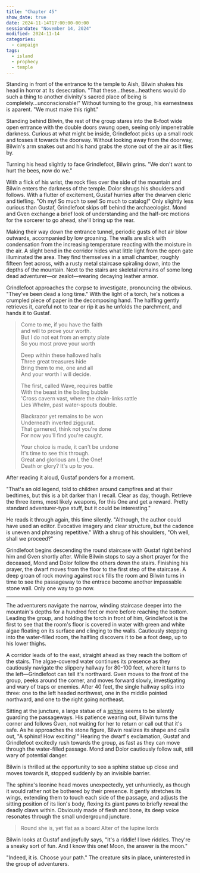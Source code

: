 ```yaml
---
title: "Chapter 45"
show_date: true
date: 2024-11-14T17:00:00-00:00
sessiondate: "November 14, 2024"
modified: 2024-11-14
categories:
  - campaign
tags:
  - island
  - prophecy
  - temple
---
```


Standing in front of the entrance to the temple to Aish, Bilwin shakes his head in horror at its
desecration. "That these...these...heathens would do such a thing to another divinity's sacred place
of being is completely...unconscionable!" Without turning to the group, his earnestness is aparent.
"We must make this right."

Standing behind Bilwin, the rest of the group stares into the 8-foot wide open entrance with the
double doors swung open, seeing only impenetrable darkness. Curious at what might be inside, Grindlefoot
picks up a small rock and tosses it towards the doorway. Without looking away from the doorway, Bilwin's
arm snakes out and his hand grabs the stone out of the air as it flies by.

Turning his head slightly to face Grindlefoot, Bilwin grins. "We don't want to hurt the bees, now do we."

With a flick of his wrist, the rock flies over the side of the mountain and Bilwin enters the darkness
of the temple. Dolor shrugs his shoulders and follows. With a flutter of excitement, Gustaf hurries after
the dwarven cleric and tiefling. "Oh my! So much to see! So much to catalog!" Only slightly less curious
than Gustaf, Grindlefoot skips off behind the archaeologist. Mond and Gven exchange a brief look
of understanding and the half-orc motions for the sorcerer to go ahead, she'll bring up the rear.

Making their way down the entrance tunnel, periodic gusts of hot air blow outwards, accompanied by
low groaning. The walls are slick with condensation from the increasing temperature reacting with the
moisture in the air. A slight bend in the corridor hides what little light from the open gate illuminated
the area. They find themselves in a small chamber, roughly fifteen feet across, with a rusty metal staircase
spiraling down, into the depths of the mountain. Next to the stairs are skeletal remains of some long
dead adventurer—or zealot—wearing decaying leather armor.

Grindlefoot approaches the corpse to investigate, pronouncing the obvious. "They've been dead a long time."
With the light of a torch, he's notices a crumpled piece of paper in the decomposing hand. The halfling
gently retrieves it, careful not to tear or rip it as he unfolds the parchment, and hands it to Gustaf.

> Come to me, if you have the faith<br>
> and will to prove your worth.<br>
> But I do not eat from an empty plate<br>
> So you most prove your worth<br>
>
> Deep within these hallowed halls<br>
> Three great treasures hide<br>
> Bring them to me, one and all<br>
> And your worth I will decide.<br>
>
> The first, called Wave, requires battle<br>
> With the beast in the boiling bubble<br>
> 'Cross cavern vast, where the chain-links rattle<br>
> Lies Whelm, past water-spouts double.<br>
>
> Blackrazor yet remains to be won<br>
> Underneath inverted ziggurat.<br>
> That garnered, think not you're done<br>
> For now you'll find you're caught.<br>
>
> Your choice is made, it can't be undone<br>
> It's time to see this through.<br>
> Great and glorious am I, the One!<br>
> Death or glory? It's up to you.<br>

After reading it aloud, Gustaf ponders for a moment. 

"That's an old legend, told to children around campfires and at their bedtimes, but this
is a bit darker than I recall. Clear as day, though. Retrieve the three items, most likely
weapons, for this One and get a reward. Pretty standard adventurer-type stuff, but it could
be interesting."

He reads it through again, this time silently. "Although, the author could have used an editor.
Evocative imagery and clear structure, but the cadence is uneven and phrasing repetitive."
With a shrug of his shoulders, "Oh well, shall we proceed?"

Grindlefoot begins descending the round staircase with Gustaf right behind him and Gven shortly
after. While Bilwin stops to say a short prayer for the deceased, Mond and Dolor follow the others
down the stairs. Finishing his prayer, the dwarf moves from the floor to the first step of the
staircase. A deep groan of rock moving against rock fills the room and Bilwin turns in time to
see the passageway to the entrace become another impassable stone wall. Only one way to go now.

---

The adventurers navigate the narrow, winding staircase deeper into the mountain's depths for a
hundred feet or more before reaching the bottom. Leading the group, and holding the torch
in front of him, Grindlefoot is the first to see that the room's floor is covered in water with
green and white algae floating on its surface and clinging to the walls. Cautiously stepping into
the water-filled room, the halfling discovers it to be a foot deep, up to his lower thighs.

A corridor leads of to the east, straight ahead as they reach the bottom of the stairs. The
algae-covered water continues its presence as they cautiously navigate the slippery hallway for
80-100 feet, where it turns to the left—Grindlefoot can tell it's northward. Gven moves to the
front of the group, peeks around the corner, and moves forward slowly, investigating and wary of
traps or enemies. After 40 feet, the single hallway splits into three: one to the left headed
northwest, one in the middle pointed northward, and one to the right going northeast.

Sitting at the juncture, a large statue of a [sphinx](https://www.dndbeyond.com/monsters/16917-gynosphinx)
seems to be silently guarding the passageways.
His patience wearing out, Bilwin turns the corner and follows Gven, not waiting for her to return
or call out that it's safe. As he approaches the stone figure, Bilwin realizes its shape and
calls out, "A sphinx! How exciting!" Hearing the dwarf's exclamation, Gustaf and Grindlefoot excitedly
rush towards the group, as fast as they can move through the water-filled passage. Mond and
Dolor cautiously follow suit, still wary of potential danger.

Bilwin is thrilled at the opportunity to see a sphinx statue up close and moves towards it,
stopped suddenly by an invisible barrier.

The sphinx's leonine head moves unexpectedly, yet unhurriedly, as though it would rather not be
bothered by their presence. It gently stretches its wings, extending them to touch each side of the
passage, and adjusts the sitting position of its lion's body, flexing its giant paws to briefly
reveal the deadly claws within. Obviously made of flesh and bone, its deep voice resonates through
the small underground juncture.

> Round she is, yet flat as a board
> Alter of the lupine lords

Bilwin looks at Gustaf and joyfully says, "It's a riddle! I love riddles. They're a sneaky sort
of fun. And I know this one! Moon, the answer is the moon."

"Indeed, it is. Choose your path." The creature sits in place, uninterested in the group of
adventurers.




<!-- NOTES -->

<!-- em dash: — | Mac kebyoard shortcut = Option + Shift + Dash (-) -->
<!-- https://oatcookies.neocities.org/dndmoney to convert copper, silver, gold, and more into CP -->
<!-- Frequently used links:
  [Barbarian rage](https://www.thegamer.com/dungeons-dragons-dnd-barbarian-rage-explained-guide/)
  [Bardic inspiration](https://www.dndbeyond.com/classes/1-bard#BardicInspiration-75)
  [Chaos Bolt](https://www.dndbeyond.com/spells/14761-chaos-bolt)
  [eagle eyesight](https://dnd5e.wikidot.com/barbarian:totem-warrior#toc2)
  [Hanseath](https://forgottenrealms.fandom.com/wiki/Hanseath)
  [Hellish Rebuke](https://www.dndbeyond.com/spells/hellish-rebuke)
  [hurdy-gurdy](https://en.wikipedia.org/wiki/Hurdy-gurdy)
  [Mind Spike](http://dnd5e.wikidot.com/spell:mind-spike)
  [Shillelagh](https://www.dndbeyond.com/spells/2249-shillelagh)
  [Spiritual Weapon](https://www.dndbeyond.com/spells/2263-spiritual-weapon)
  [Wild Shape](https://www.dndbeyond.com/posts/635-druid-101-wild-shape-guide)
-->
<!--
  Lists of spells for the classes:
    - Bard spells: https://www.dndbeyond.com/spells/class/1-bard
    - Cleric spells: https://www.dndbeyond.com/spells/class/cleric 
    - Druid spells: https://www.dndbeyond.com/spells/class/druid
    - Sorcerer spells: https://www.dndbeyond.com/spells/class/sorcerer
  Monsters: https://www.dndbeyond.com/monsters
  Damage types: https://www.wargamer.com/dnd/damage-types
  Luck (Bilwin): http://dnd5e.wikidot.com/feat:lucky
-->
<!-- Directions on a boat:
  Port = left side
  Starboard = right side
  Bow = front
  Aft = back (inside the ship, on board)
  Stern = back (outside, offboard)
-->
